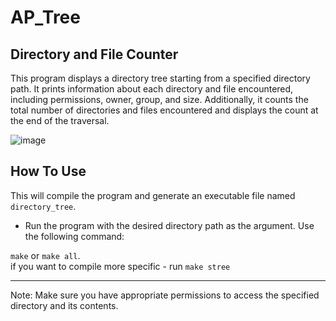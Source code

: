 # AP_Tree

## Directory and File Counter

This program displays a directory tree starting from a specified directory path. It prints information about each directory and file encountered, including permissions, owner, group, and size. Additionally, it counts the total number of directories and files encountered and displays the count at the end of the traversal.

![image](https://github.com/SappirBo/AP_Tree/assets/92790326/bd6ebedf-96d4-428a-bd0f-b04125b38d60)


## How To Use


This will compile the program and generate an executable file named `directory_tree`.

* Run the program with the desired directory path as the argument. Use the following command:

`make` or `make all`. <br/>
if  you want to compile more specific - run `make stree`



-----

Note: Make sure you have appropriate permissions to access the specified directory and its contents.

